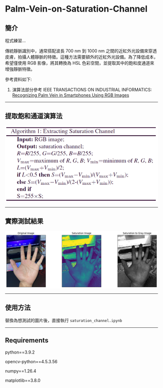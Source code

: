 # Palm-Vein-on-Saturation-Channel

## 簡介
程式練習...

傳統靜脈識別中，通常搭配波長 700 nm 到 1000 nm 之間的近紅外光設備來穿透皮膚，拍攝人體靜脈的特徵。這種方法需要額外的近紅外光設備。為了降低成本，希望僅使用 RGB 影像，將其轉換為 HSL 色彩空間，並提取其中的飽和度通道來增強靜脈特徵。

參考資料如下:

1. 演算法部分參考 IEEE TRANSACTIONS ON INDUSTRIAL INFORMATICS: [Recognizing Palm Vein in Smartphones Using RGB Images](https://ieeexplore.ieee.org/document/9648012)

---

## 提取飽和通道演算法

![演算法](image/1.PNG)

---

## 實際測試結果

![測試結果](image/2.png)

---

## 使用方法

替換為想測試的圖片後，直接執行 `saturation_channel.ipynb` 

---

## Requirements

python==3.9.2

opencv-python==4.5.3.56

numpy==1.26.4

matplotlib==3.8.0
